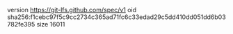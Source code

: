 version https://git-lfs.github.com/spec/v1
oid sha256:f1cebc97f5c9cc2734c365ad71fc6c33edad29c5dd410dd051dd6b03782fe395
size 16011
